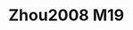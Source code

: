 # Zhou2008 M19
<a name="material" />
<script type="application/ld+json">

  {
    "@context": "https://schema.org/",
    "@type": "ChemicalSubstance",
    "http://purl.org/dc/terms/conformsTo":
      {
        "@type": "CreativeWork",
        "@id": "https://bioschemas.org/profiles/ChemicalSubstance/0.4-RELEASE/"
      },
    "@id": "https://egonw.github.io/nanowiki/nanowiki231.html#material",
    "name": "Zhou2008 M19",
    "sameAs: "http://127.0.0.1/mediawiki/index.php/Special:URIResolver/Zhou2008_M19"
  }
</script>


